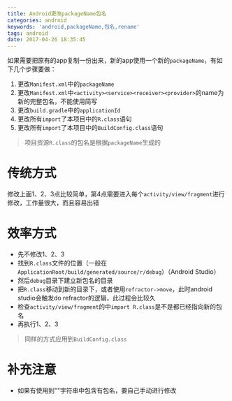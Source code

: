 ```yaml
---
title: Android更改packageName包名
categories: android
keywords: 'android,packageName,包名,rename'
tags: android
date: 2017-04-26 18:35:45
---
```



如果需要把原有的app复制一份出来，新的app使用一个新的`packageName`，有如下几个步骤要做：
1. 更改`Manifest.xml`中的`packageName`
2. 更改`Manifest.xml`中`<activity><service><receiver><provider>`的name为新的完整包名，不能使用简写
3. 更改`build.gradle`中的`applicationId`
4. 更改所有`import`了本项目中的`R.class`语句
5. 更改所有`import`了本项目中的`BuildConfig.class`语句
  > 项目资源`R.class`的包名是根据`packageName`生成的

<!-- more -->

# 传统方式
修改上面1、2、3点比较简单，第4点需要进入每个`activity/view/fragment`进行修改，工作量很大，而且容易出错

# 效率方式
- 先不修改1、2、3
- 找到`R.class`文件的位置（一般在`ApplicationRoot/build/generated/source/r/debug`）（Android Studio）
- 然后`debug`目录下建立新包名的目录
- 把`R.class`移动到新的目录下，或者使用`refractor->move`，此时android studio会触发do refractor的逻辑，此过程会比较久
- 检查`activity/view/fragment`的中`import R.class`是不是都已经指向新的包名
- 再执行1、2、3

> 同样的方式应用到`BuildConfig.class`

# 补充注意
- 如果有使用到""字符串中包含有包名，要自己手动进行修改
